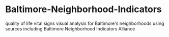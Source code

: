 # Baltimore-Neighborhood-Indicators
 quality of life vital signs visual analysis for Baltimore's neighborhoods using sources including Baltimore Neighborhood Indicators Alliance
